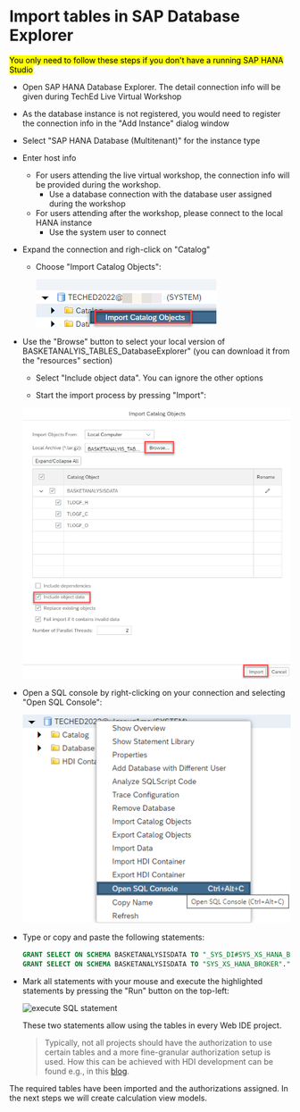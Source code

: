 # Import tables in SAP Database Explorer

<mark> You only need to follow these steps if you don't have a running SAP HANA Studio </mark>


- Open SAP HANA Database Explorer. The detail connection info will be given during TechEd Live Virtual Workshop

- As the database instance is not registered, you would need to register the connection info in the "Add Instance" dialog window

- Select "SAP HANA Database (Multitenant)" for the instance type

- Enter host info
  - For users attending the live virtual workshop, the connection info will be provided during the workshop. 
    - Use a database connection with the database user assigned during the workshop
  - For users attending after the workshop, please connect to the local HANA instance
    - Use the system user to connect


- Expand the connection and righ-click on "Catalog"

  - Choose "Import Catalog Objects":

    ![import catalog objects](./screenshots/importCatalogObjects.png)


- Use the "Browse" button to select your local version of BASKETANALYIS_TABLES_DatabaseExplorer" (you can download it from the "resources" section)

    - Select "Include object data". You can ignore the other options

    - Start the import process by pressing "Import":

    ![import tables](./screenshots/importTables.png)

- Open a SQL console by right-clicking on your connection and selecting "Open SQL Console":

    ![open SQL console](./screenshots/openSQLConsole.png)

- Type or copy and paste the following statements:

    ```SQL
  GRANT SELECT ON SCHEMA BASKETANALYSISDATA TO "_SYS_DI#SYS_XS_HANA_BROKER"."_SYS_DI_OO_DEFAULTS" WITH GRANT OPTION;
  GRANT SELECT ON SCHEMA BASKETANALYSISDATA TO "SYS_XS_HANA_BROKER"."RT_DEFAULTS";
  ```

- Mark all statements with your mouse and execute the highlighted statements by pressing the "Run" button on the top-left:

  ![execute SQL statement](./screenshots/runStatements.png)

  These two statements allow using the tables in every Web IDE project.

     > Typically, not all projects should have the authorization to use certain tables and a more fine-granular authorization setup is used. How this can be achieved with HDI development can be found e.g., in this [blog](https://blogs.sap.com/2018/12/11/how-to-use-objects-contained-in-a-schema-outside-of-your-web-ide-full-stack-project-in-sap-hana-service/).

The required tables have been imported and the authorizations assigned. In the next steps we will create calculation view models.
